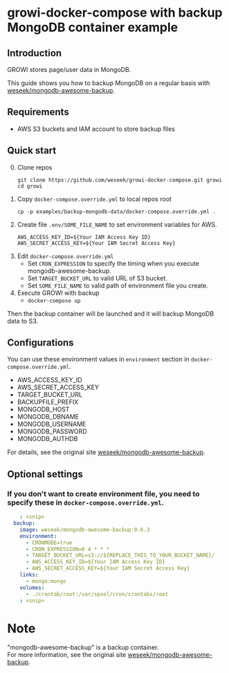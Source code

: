 growi-docker-compose with backup MongoDB container example
===================================================

Introduction
-----------

GROWI stores page/user data in MongoDB.

This guide shows you how to backup MongoDB on a regular basis with [weseek/mongodb-awesome-backup](https://github.com/weseek/mongodb-awesome-backup).

Requirements
-----------

- AWS S3 buckets and IAM account to store backup files

## Quick start

0. Clone repos
    ```
    git clone https://github.com/weseek/growi-docker-compose.git growi
    cd growi
    ```
1. Copy `docker-compose.override.yml` to local repos root
    ```
    cp -p examples/backup-mongodb-data/docker-compose.override.yml .
    ```
2. Create file `.env/SOME_FILE_NAME` to set environment variables for AWS.
    ```
    AWS_ACCESS_KEY_ID=${Your IAM Access Key ID}
    AWS_SECRET_ACCESS_KEY=${Your IAM Secret Access Key}
    ```
3. Edit `docker-compose.override.yml`
    - Set `CRON_EXPRESSION` to specify the timing when you execute mongodb-awesome-backup.
    - Set `TARGET_BUCKET_URL` to valid URL of S3 bucket.
    - Set `SOME_FILE_NAME` to valid path of environment file you create.
4. Execute GROWI with backup
    - `docker-compose up`

Then the backup container will be launched and it will backup MongoDB data to S3.


## Configurations

You can use these environment values in `environment` section in `docker-compose.override.yml`.

- AWS_ACCESS_KEY_ID
- AWS_SECRET_ACCESS_KEY
- TARGET_BUCKET_URL
- BACKUPFILE_PREFIX
- MONGODB_HOST
- MONGODB_DBNAME
- MONGODB_USERNAME
- MONGODB_PASSWORD
- MONGODB_AUTHDB

For details, see the original site [weseek/mongodb-awesome-backup](https://github.com/weseek/mongodb-awesome-backup).


## Optional settings

### If you don't want to create environment file, you need to specify these in `docker-compose.override.yml`.

```yaml:docker-compose.override.yml
    : <snip>
  backup:
    image: weseek/mongodb-awesome-backup:0.6.3
    environment:
      - CRONMODE=true
      - CRON_EXPRESSION=0 4 * * *  
      - TARGET_BUCKET_URL=s3://${REPLACE_THIS_TO_YOUR_BUCKET_NAME}/
      - AWS_ACCESS_KEY_ID=${Your IAM Access Key ID}
      - AWS_SECRET_ACCESS_KEY=${Your IAM Secret Access Key}
    links:
      - mongo:mongo
    volumes:
      - ./crontab/root:/var/spool/cron/crontabs/root
    : <snip>
```


# Note

"mongodb-awesome-backup" is a backup container.  
For more information, see the original site [weseek/mongodb-awesome-backup](https://github.com/weseek/mongodb-awesome-backup).

